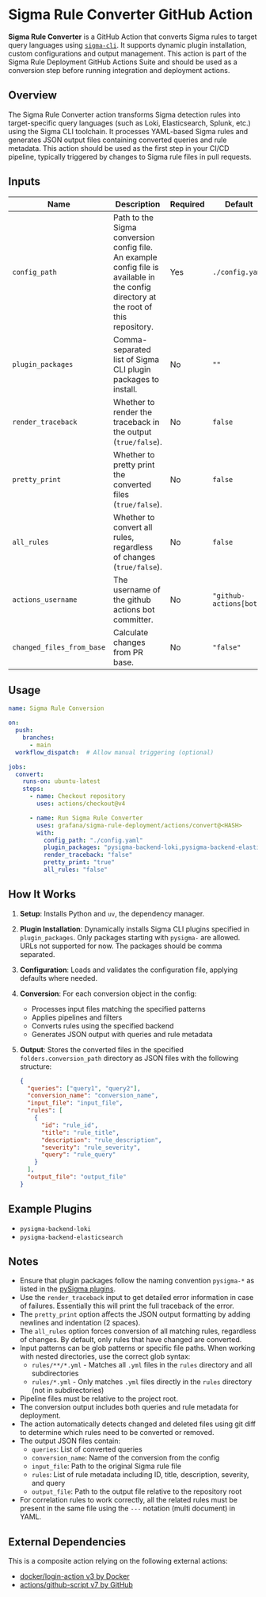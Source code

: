 # Sigma Rule Converter GitHub Action

**Sigma Rule Converter** is a GitHub Action that converts Sigma rules to target query languages using [`sigma-cli`](https://github.com/SigmaHQ/sigma-cli). It supports dynamic plugin installation, custom configurations and output management. This action is part of the Sigma Rule Deployment GitHub Actions Suite and should be used as a conversion step before running integration and deployment actions.

## Overview

The Sigma Rule Converter action transforms Sigma detection rules into target-specific query languages (such as Loki, Elasticsearch, Splunk, etc.) using the Sigma CLI toolchain. It processes YAML-based Sigma rules and generates JSON output files containing converted queries and rule metadata. This action should be used as the first step in your CI/CD pipeline, typically triggered by changes to Sigma rule files in pull requests.

## Inputs

| Name                      | Description                                                                                                                           | Required | Default                 |
| ------------------------- | ------------------------------------------------------------------------------------------------------------------------------------- | -------- | ----------------------- |
| `config_path`             | Path to the Sigma conversion config file. An example config file is available in the config directory at the root of this repository. | Yes      | `./config.yaml`         |
| `plugin_packages`         | Comma-separated list of Sigma CLI plugin packages to install.                                                                         | No       | `""`                    |
| `render_traceback`        | Whether to render the traceback in the output (`true/false`).                                                                         | No       | `false`                 |
| `pretty_print`            | Whether to pretty print the converted files (`true/false`).                                                                           | No       | `false`                 |
| `all_rules`               | Whether to convert all rules, regardless of changes (`true/false`).                                                                   | No       | `false`                 |
| `actions_username`        | The username of the github actions bot committer.                                                                                     | No       | `"github-actions[bot]"` |
| `changed_files_from_base` | Calculate changes from PR base.                                                                                                       | No       | `"false"`               |

## Usage

```yaml
name: Sigma Rule Conversion

on:
  push:
    branches:
      - main
  workflow_dispatch:  # Allow manual triggering (optional)

jobs:
  convert:
    runs-on: ubuntu-latest
    steps:
      - name: Checkout repository
        uses: actions/checkout@v4

      - name: Run Sigma Rule Converter
        uses: grafana/sigma-rule-deployment/actions/convert@<HASH>
        with:
          config_path: "./config.yaml"
          plugin_packages: "pysigma-backend-loki,pysigma-backend-elasticsearch"
          render_traceback: "false"
          pretty_print: "true"
          all_rules: "false"
```

## How It Works

1. **Setup**: Installs Python and `uv`, the dependency manager.
2. **Plugin Installation**: Dynamically installs Sigma CLI plugins specified in `plugin_packages`. Only packages starting with `pysigma-` are allowed. URLs not supported for now. The packages should be comma separated.
3. **Configuration**: Loads and validates the configuration file, applying defaults where needed.
4. **Conversion**: For each conversion object in the config:
   - Processes input files matching the specified patterns
   - Applies pipelines and filters
   - Converts rules using the specified backend
   - Generates JSON output with queries and rule metadata
5. **Output**: Stores the converted files in the specified `folders.conversion_path` directory as JSON files with the following structure:

   ```json
   {
     "queries": ["query1", "query2"],
     "conversion_name": "conversion_name",
     "input_file": "input_file",
     "rules": [
       {
         "id": "rule_id",
         "title": "rule_title",
         "description": "rule_description",
         "severity": "rule_severity",
         "query": "rule_query"
       }
     ],
     "output_file": "output_file"
   }
   ```

## Example Plugins

- `pysigma-backend-loki`
- `pysigma-backend-elasticsearch`

## Notes

- Ensure that plugin packages follow the naming convention `pysigma-*` as listed in the [pySigma plugins](https://github.com/SigmaHQ/pySigma-plugin-directory/blob/main/pySigma-plugins-v1.json).
- Use the `render_traceback` input to get detailed error information in case of failures. Essentially this will print the full traceback of the error.
- The `pretty_print` option affects the JSON output formatting by adding newlines and indentation (2 spaces).
- The `all_rules` option forces conversion of all matching rules, regardless of changes. By default, only rules that have changed are converted.
- Input patterns can be glob patterns or specific file paths. When working with nested directories, use the correct glob syntax:
  - `rules/**/*.yml` - Matches all `.yml` files in the `rules` directory and all subdirectories
  - `rules/*.yml` - Only matches `.yml` files directly in the `rules` directory (not in subdirectories)
- Pipeline files must be relative to the project root.
- The conversion output includes both queries and rule metadata for deployment.
- The action automatically detects changed and deleted files using git diff to determine which rules need to be converted or removed.
- The output JSON files contain:
  - `queries`: List of converted queries
  - `conversion_name`: Name of the conversion from the config
  - `input_file`: Path to the original Sigma rule file
  - `rules`: List of rule metadata including ID, title, description, severity, and query
  - `output_file`: Path to the output file relative to the repository root
- For correlation rules to work correctly, all the related rules must be present in the same file using the `---` notation (multi document) in YAML.

## External Dependencies

This is a composite action relying on the following external actions:

- [docker/login-action v3 by Docker](https://github.com/docker/login-action)
- [actions/github-script v7 by GitHub](https://github.com/actions/github-script)
